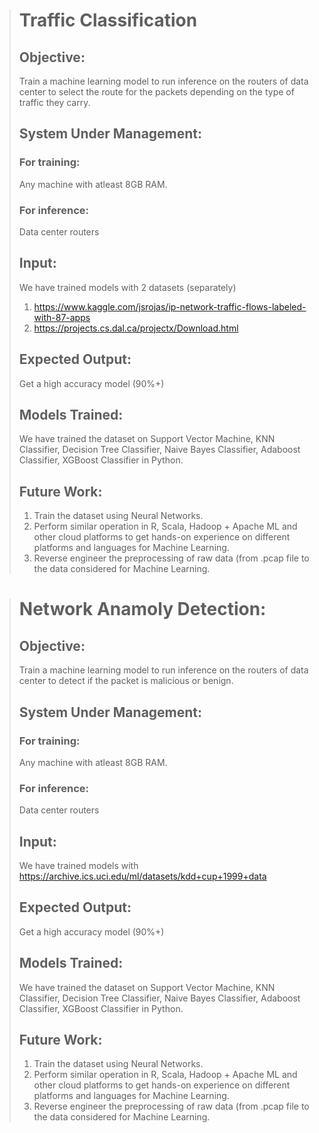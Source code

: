 > # Traffic Classification
>
> ## Objective: 
> Train a machine learning model to run inference on the routers of data center to select the route for the packets depending on the type of traffic they carry.
> 
> ## System Under Management:
> ### For training: 
> Any machine with atleast 8GB RAM.
> ### For inference: 
> Data center routers
> 
> ## Input:
> We have trained models with 2 datasets (separately)
> 1. https://www.kaggle.com/jsrojas/ip-network-traffic-flows-labeled-with-87-apps
> 2. https://projects.cs.dal.ca/projectx/Download.html
> 
> ## Expected Output:
> Get a high accuracy model (90%+)
>
> ## Models Trained:
> We have trained the dataset on Support Vector Machine, KNN Classifier, Decision Tree Classifier, Naive Bayes Classifier, Adaboost Classifier, XGBoost Classifier in Python.
>
> ## Future Work:
> 1. Train the dataset using Neural Networks.
> 2. Perform similar operation in R, Scala, Hadoop + Apache ML and other cloud platforms to get hands-on experience on different platforms and languages for Machine Learning.
> 3. Reverse engineer the preprocessing of raw data (from .pcap file to the data considered for Machine Learning.


> # Network Anamoly Detection:
>
> ## Objective: 
> Train a machine learning model to run inference on the routers of data center to detect if the packet is malicious or benign.
> 
> ## System Under Management:
> ### For training: 
> Any machine with atleast 8GB RAM.
> ### For inference: 
> Data center routers
> 
> ## Input:
> We have trained models with https://archive.ics.uci.edu/ml/datasets/kdd+cup+1999+data
> 
> ## Expected Output:
> Get a high accuracy model (90%+)
>
> ## Models Trained:
> We have trained the dataset on Support Vector Machine, KNN Classifier, Decision Tree Classifier, Naive Bayes Classifier, Adaboost Classifier, XGBoost Classifier in Python.
>
> ## Future Work:
> 1. Train the dataset using Neural Networks.
> 2. Perform similar operation in R, Scala, Hadoop + Apache ML and other cloud platforms to get hands-on experience on different platforms and languages for Machine Learning.
> 3. Reverse engineer the preprocessing of raw data (from .pcap file to the data considered for Machine Learning.
